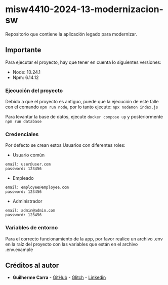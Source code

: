 # misw4410-2024-13-modernizacion-sw

Repositorio que contiene la aplicación legado para modernizar.

## Importante

Para ejecutar el proyecto, hay que tener en cuenta lo siguientes versiones:

- Node: 10.24.1
- Npm: 6.14.12

### Ejecución del proyecto

Debido a que el proyecto es antiguo, puede que la ejecución de este falle con el comando `npm run node`, por lo tanto ejecute: `npx nodemon index.js`

Para levantar la base de datos, ejecute `docker compose up` y posteriormente `npm run database`

### Credenciales

Por defecto se crean estos Usuarios con diferentes roles:

- Usuario común

```
email: user@user.com
password: 123456
```

- Empleado

```
email: employee@employee.com
password: 123456
```

- Administrador

```
email: admin@admin.com
password: 123456
```

### Variables de entorno

Para el correcto funcionamiento de la app, por favor realice un archivo .env en la raíz del proyecto con las variables que están en el archivo .env.example

## Créditos al autor

- **Guilherme Carra** - [GitHub](https://github.com/GuilhermeCarra/) - [Glitch](https://glitch.com/@GuilhermeCarra/) - [Linkedin](https://www.linkedin.com/in/guilherme-carra/)
